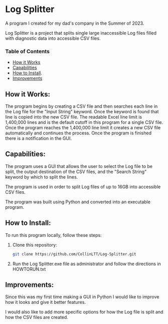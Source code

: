 # Log Splitter
A program I created for my dad's company in the Summer of 2023.

Log Splitter is a project that splits single large inaccessible Log files filled with diagnostic data into accessible CSV files.

### Table of Contents
- [How it Works](#how-it-works)
- [Capabilities](#capabilities)
- [How to Install](#how-to-install).
- [Improvements](#improvements)

## How it Works:

The program begins by creating a CSV file and then searches each line in the Log file for the "Input String" keyword. Once the keyword is found that line is copied into the new CSV file. The readable Excel line limit is 1,400,000 lines and is the default cutoff in this program for a single CSV file. Once the program reaches the 1,400,000 line limit it creates a new CSV file automatically and continues the process. Once the program is finished there is a notification in the GUI.

## Capabilities:

The program uses a GUI that allows the user to select the Log file to be split, the output destination of the CSV files, and the "Search String" keyword by which to split the lines.

The program is used in order to split Log files of up to 16GB into accessible CSV files.

The program was built using Python and converted into an executable program.

## How to Install:

To run this program locally, follow these steps:

1. Clone this repository:
   ```bash
   git clone https://github.com/CollinLTT/Log-Splitter.git
   
2. Run the Log Splitter.exe file as administrator and follow the directions in HOWTORUN.txt

## Improvements:

Since this was my first time making a GUI in Python I would like to improve how it looks and give it better features.

I would also like to add more specific options for how the Log file is split and how the CSV files are created.
